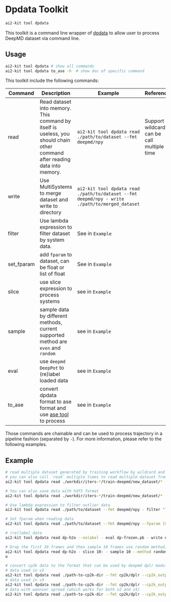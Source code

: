 # Dpdata Toolkit

```bash
ai2-kit tool dpdata
```
This toolkit is a command line wrapper of [dpdata](https://github.com/deepmodeling/dpdata) to allow user to process DeepMD dataset via command line.

## Usage

```bash
ai2-kit tool dpdata # show all commands
ai2-kit tool dpdata to_ase -h  # show doc of specific command
```

This toolkit include the following commands:

| Command | Description | Example | Reference |
| --- | --- | --- | --- |
| read | Read dataset into memory. This command by itself is useless, you should chain other command after reading data into memory. | `ai2-kit tool dpdata read ./path/to/dataset --fmt deepmd/npy` | Support wildcard, can be call multiple time |
| write | Use MultiSystems to merge dataset and write to directory | `ai2-kit tool dpdata read ./path/to/dataset --fmt deepmd/npy - write ./path/to/merged_dataset` | |
| filter | Use lambda expression to filter dataset by system data. | See in `Example` | |
| set_fparam | add `fparam` to dataset, can be float or list of float | See in `Example` | |
| slice | use slice expression to process systems | see in `Example` | |
| sample | sample data by different methods, current supported method are `even` and `random` | see in `Example` | |
| eval | use `deepmd DeepPot` to (re)label loaded data | see in `Example` | |
| to_ase | convert dpdata format to ase format and use [ase tool](./ase.md) to process | see in `Example` |  |


Those commands are chainable and can be used to process trajectory in a pipeline fashion (separated by `-`). For more information, please refer to the following examples.

## Example

```bash
# read multiple dataset generated by training workflow by wildcard and merge them into a single dataset
# you can also call `read` multiple times to read multiple dataset from different directory
ai2-kit tool dpdata read ./workdir/iters-*/train-deepmd/new_dataset/* --fmt deepmd/npy - write ./merged_dataset  --fmt deepmd/npy

# You can also save data with hdf5 format
ai2-kit tool dpdata read ./workdir/iters-*/train-deepmd/new_dataset/* --fmt deepmd/npy - write ./merged.hdf5 --fmt deepmd/hdf5

# Use lambda expression to filter outlier data
ai2-kit tool dpdata read ./path/to/dataset --fmt deepmd/npy - filter "lambda x: x['forces'].max() < 10" - write ./path/to/filtered_dataset

# Set fparam when reading data
ai2-kit tool dpdata read ./path/to/dataset --fmt deepmd/npy --fparam [0,1] - write ./path/to/new_dataset

# (re)label data
ai2-kit tool dpdata read dp-h2o --nolabel - eval dp-frozen.pb - write new-dp-hwo

# Drop the first 10 frames and then sample 10 frames use random method, and save it as xyz format
ai2-kit tool dpdata read dp-h2o - slice 10: - sample 10 --method random - to_ase - write h2o.xyz
o

# convert cp2k data to the format that can be used by deepmd dplr module
# data used in v2
ai2-kit tool dpdata read ./path-to-cp2k-dir --fmt cp2k/dplr --cp2k_output="output" --wannier_file="wannier.xyz" --type_map="[O,H]"  --sel_type="[0]" --v3="False" - write ./v2-dataset
# data used in v3
ai2-kit tool dpdata read ./path-to-cp2k-dir --fmt cp2k/dplr --cp2k_output="output" --wannier_file="wannier.xyz" --type_map="[O,H]"  --sel_type="[0]" --v3="True" - write ./v3-dataset
# data with wannier spread (which works for both v2 and v3)
ai2-kit tool dpdata read ./path-to-cp2k-dir --fmt cp2k/dplr --cp2k_output="output" --wannier_file="wannier.xyz" --wannier_spread_file="wannier_spread.out" --type_map="[O,H]"  --sel_type="[0]" --v3="False" - write ./v2-dataset-with-spread
```
